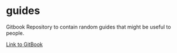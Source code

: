 # guides
Gitbook Repository to contain random guides that might be useful to people.

[Link to GitBook](https://leftover-ice.gitbook.io/resources/)

